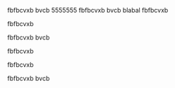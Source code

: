
fbfbcvxb
bvcb
5555555
fbfbcvxb
bvcb
blabal
fbfbcvxb

fbfbcvxb

fbfbcvxb
bvcb

fbfbcvxb

fbfbcvxb

fbfbcvxb
bvcb
